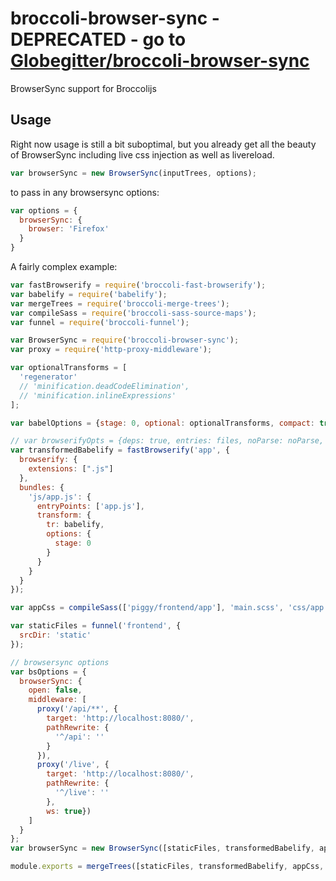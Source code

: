 # broccoli-browser-sync - DEPRECATED - go to [Globegitter/broccoli-browser-sync](https://github.com/Globegitter/broccoli-browser-sync)
BrowserSync support for Broccolijs

## Usage

Right now usage is still a bit suboptimal, but you already get all the beauty of BrowserSync including live css injection as well as livereload.

```js
var browserSync = new BrowserSync(inputTrees, options);
```

to pass in any browsersync options:
```js
var options = {
  browserSync: {
    browser: 'Firefox'
  }
}
```

A fairly complex example:
```js
var fastBrowserify = require('broccoli-fast-browserify');
var babelify = require('babelify');
var mergeTrees = require('broccoli-merge-trees');
var compileSass = require('broccoli-sass-source-maps');
var funnel = require('broccoli-funnel');

var BrowserSync = require('broccoli-browser-sync');
var proxy = require('http-proxy-middleware');

var optionalTransforms = [
  'regenerator'
  // 'minification.deadCodeElimination',
  // 'minification.inlineExpressions'
];

var babelOptions = {stage: 0, optional: optionalTransforms, compact: true};

// var browserifyOpts = {deps: true, entries: files, noParse: noParse, ignoreMissing: true};
var transformedBabelify = fastBrowserify('app', {
  browserify: {
    extensions: [".js"]
  },
  bundles: {
    'js/app.js': {
      entryPoints: ['app.js'],
      transform: {
        tr: babelify,
        options: {
          stage: 0
        }
      }
    }
  }
});

var appCss = compileSass(['piggy/frontend/app'], 'main.scss', 'css/app.css');

var staticFiles = funnel('frontend', {
  srcDir: 'static'
});

// browsersync options
var bsOptions = {
  browserSync: {
    open: false,
    middleware: [
      proxy('/api/**', {
        target: 'http://localhost:8080/',
        pathRewrite: {
          '^/api': ''
        }
      }),
      proxy('/live', {
        target: 'http://localhost:8080/',
        pathRewrite: {
          '^/live': ''
        },
        ws: true})
    ]
  }
};
var browserSync = new BrowserSync([staticFiles, transformedBabelify, appCss], bsOptions);

module.exports = mergeTrees([staticFiles, transformedBabelify, appCss, browserSync]);
```
